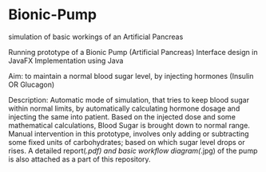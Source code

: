 # Bionic-Pump
simulation of basic workings of an Artificial Pancreas

Running prototype of a Bionic Pump (Artificial Pancreas)
Interface design in JavaFX
Implementation using Java

Aim: to maintain a normal blood sugar level, by injecting hormones (Insulin OR Glucagon)

Description:
Automatic mode of simulation, that tries to keep blood sugar within normal limits, 
by automatically calculating hormone dosage and injecting the same into patient.
Based on the injected dose and some mathematical calculations, Blood Sugar is brought down to normal range.
Manual intervention in this prototype, involves only adding or subtracting some fixed units of carbohydrates;
based on which sugar level drops or rises.
A detailed report(*.pdf) and basic workflow diagram(*.jpg) of the pump is also attached as a part of this repository.
